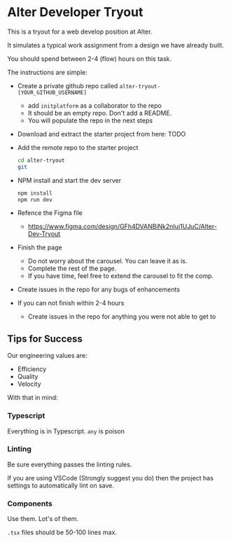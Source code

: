 # Alter Developer Tryout

This is a tryout for a web develop position at Alter.

It simulates a typical work assignment from a design we have already built.

You should spend between 2-4 (flow) hours on this task.

The instructions are simple:

- Create a private github repo called `alter-tryout-[YOUR_GITHUB_USERNAME]`
  - add `initplatform` as a collaborator to the repo
  - It should be an empty repo. Don't add a README.
  - You will populate the repo in the next steps
- Download and extract the starter project from here: TODO
- Add the remote repo to the starter project

  ```bash
  cd alter-tryout
  git
  ```

- NPM install and start the dev server

  ```bash
  npm install
  npm run dev
  ```

- Refence the Figma file
  - <https://www.figma.com/design/GFh4DVANBiNk2nIuj1UJuC/Alter-Dev-Tryout>
- Finish the page
  - Do not worry about the carousel. You can leave it as is.
  - Complete the rest of the page.
  - If you have time, feel free to extend the carousel to fit the comp.
- Create issues in the repo for any bugs of enhancements
- If you can not finish within 2-4 hours
  - Create issues in the repo for anything you were not able to get to

## Tips for Success

Our engineering values are:

- Efficiency
- Quality
- Velocity

With that in mind:

### Typescript

Everything is in Typescript. `any` is poison

### Linting

Be sure everything passes the linting rules.

If you are using VSCode (Strongly suggest you do) then the project has settings to automatically lint on save.

### Components

Use them. Lot's of them.

`.tsx` files should be 50-100 lines max.
